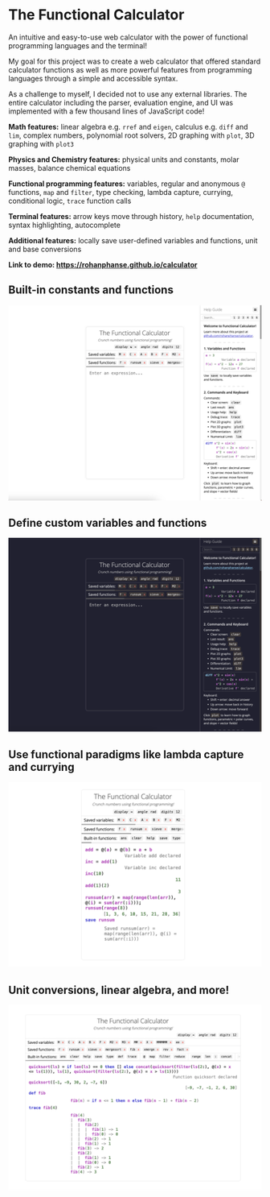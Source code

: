 # The Functional Calculator

An intuitive and easy-to-use web calculator with the power of functional programming languages and the terminal!

My goal for this project was to create a web calculator that offered standard calculator functions as well as more powerful features from programming languages through a simple and accessible syntax.

As a challenge to myself, I decided not to use any external libraries. The entire calculator including the parser, evaluation engine, and UI was implemented with a few thousand lines of JavaScript code!

**Math features:** linear algebra e.g. `rref` and `eigen`, calculus e.g. `diff` and `lim`, complex numbers, polynomial root solvers, 2D graphing with `plot`, 3D graphing with `plot3` 

**Physics and Chemistry features:** physical units and constants, molar masses, balance chemical equations

**Functional programming features:** variables, regular and anonymous `@` functions, `map` and `filter`, type checking, lambda capture, currying, conditional logic, `trace` function calls

**Terminal features:** arrow keys move through history, `help` documentation, syntax highlighting, autocomplete

**Additional features:** locally save user-defined variables and functions, unit and base conversions

**Link to demo: <a href = "https://rohanphanse.github.io/calculator/">https://rohanphanse.github.io/calculator</a>**

## Built-in constants and functions

<img src = "https://raw.githubusercontent.com/rohanphanse/calculator/refs/heads/main/images/demo_1.png" alt = "demo of built-in functions" />

## Define custom variables and functions

<img src = "https://raw.githubusercontent.com/rohanphanse/calculator/refs/heads/main/images/demo_2.png" alt = "demo of custom variables and functions" />

## Use functional paradigms like lambda capture and currying

<img src = "https://raw.githubusercontent.com/rohanphanse/calculator/refs/heads/main/images/demo_3.png" alt = "demo of lambda capture and currying" />

## Unit conversions, linear algebra, and more!

<img src = "https://raw.githubusercontent.com/rohanphanse/calculator/refs/heads/main/images/demo_4.png" alt = "demo of built-in functions" />
